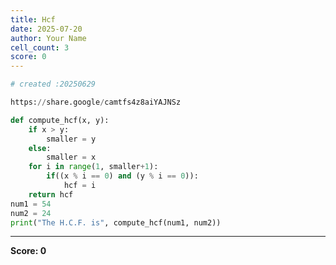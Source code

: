 ```yaml
---
title: Hcf
date: 2025-07-20
author: Your Name
cell_count: 3
score: 0
---
```


```python
# created :20250629
```


```python
https://share.google/camtfs4z8aiYAJNSz
```


```python
def compute_hcf(x, y):
    if x > y:
        smaller = y
    else:
        smaller = x
    for i in range(1, smaller+1):
        if((x % i == 0) and (y % i == 0)):
            hcf = i 
    return hcf
num1 = 54 
num2 = 24
print("The H.C.F. is", compute_hcf(num1, num2))
```


---
**Score: 0**